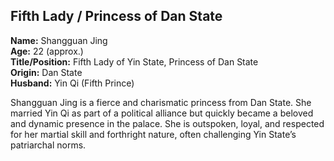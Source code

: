 ## Fifth Lady / Princess of Dan State  
**Name:** Shangguan Jing  
**Age:** 22 (approx.)  
**Title/Position:** Fifth Lady of Yin State, Princess of Dan State  
**Origin:** Dan State  
**Husband:** Yin Qi (Fifth Prince)

Shangguan Jing is a fierce and charismatic princess from Dan State. She married Yin Qi as part of a political alliance but quickly became a beloved and dynamic presence in the palace. She is outspoken, loyal, and respected for her martial skill and forthright nature, often challenging Yin State’s patriarchal norms.
